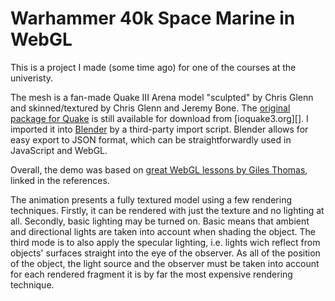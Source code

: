 # Warhammer 40k Space Marine in WebGL

This is a project I made (some time ago) for one of the courses at the
univeristy.

The mesh is a fan-made Quake III Arena model "sculpted" by Chris Glenn
and skinned/textured by Chris Glenn and Jeremy Bone.
The [original package for Quake][mesh] is still available for download
from [ioquake3.org][].
I imported it into [Blender][blender] by a third-party import script.
Blender allows for easy export to JSON format,
which can be straightforwardly used in JavaScript and WebGL.

Overall, the demo was based on [great WebGL lessons by Giles Thomas][webgl],
linked in the references.

[mesh]:     http://ioquake3.org/extras/models/
[blender]:  http://www.blender.org/
[webgl]:    http://learningwebgl.com/blog/?page_id=1217

The animation presents a fully textured model using a few rendering
techniques. Firstly, it can be rendered with just the texture and no lighting
at all. Secondly, basic lighting may be turned on. Basic means that ambient
and directional lights are taken into account when shading the object.
The third mode is to also apply the specular lighting, i.e. lights wich reflect
from objects' surfaces straight into the eye of the observer.
As all of the position of the object, the light source
and the observer must be taken into account for
each rendered fragment it is by far the most expensive rendering technique.

